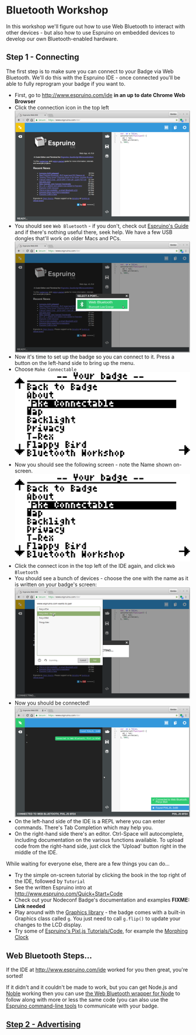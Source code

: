 # Bluetooth Workshop

In this workshop we'll figure out how to use Web Bluetooth to interact with
other devices - but also how to use Espruino on embedded devices to develop
our own Bluetooth-enabled hardware.

## Step 1 - Connecting

The first step is to make sure you can connect to your Badge via Web Bluetooth.
We'll do this with the Espruino IDE - once connected you'll be able to fully reprogram your badge if you want to.

* First, go to http://www.espruino.com/ide **in an up to date Chrome Web Browser**
* Click the connection icon in the top left
![](img/webide1.png)
* You should see `Web Bluetooth` - if you don't, check out [Espruino's Guide](http://www.espruino.com/Quick+Start+BLE#with-web-bluetooth) and if there's nothing useful there, seek help. We have a few USB dongles that'll work on older Macs and PCs.
![](img/webide2.png)
* Now it's time to set up the badge so you can connect to it. Press a button
on the left-hand side to bring up the menu.
* Choose `Make Connectable`
![](img/badgeconnect1.png)
* Now you should see the following screen - note the Name shown on-screen.
![](img/badgeconnect1.png)
* Click the connect icon in the top left of the IDE again, and click `Web Bluetooth`
* You should see a bunch of devices - choose the one with the name as it is written on your badge's screen:
![](img/webide3.png)
* Now you should be connected!
![](img/webide4.png)
* On the left-hand side of the IDE is a REPL where you can enter commands. There's
Tab Completion which may help you.
* On the right-hand side there's an editor. Ctrl-Space will autocomplete, including documentation on the various functions available.
To upload code from the right-hand side, just click the 'Upload' button right in the middle of the IDE.

While waiting for everyone else, there are a few things you can do...

* Try the simple on-screen tutorial by clicking the book in the top right of the IDE,
followed by `Tutorial`
* See the written Espruino intro at http://www.espruino.com/Quick+Start+Code
* Check out your Nodeconf Badge's documentation and examples **FIXME: Link needed**
* Play around with the [Graphics library](http://www.espruino.com/Reference#Graphics) - the badge comes with a built-in Graphics class called `g`. You just need to call `g.flip()` to update your changes to the LCD display.
* Try some of [Espruino's Pixl.js Tutorials/Code](http://www.espruino.com/Pixl.js#tutorials),
for example the [Morphing Clock](http://www.espruino.com/Morphing+Clock)


## Web Bluetooth Steps...

If the IDE at http://www.espruino.com/ide worked for you then great,
you're sorted!

If it didn't and it couldn't be made to work, but you can get Node.js and [Noble](https://github.com/noble/noble) working then
you can use [the Web Bluetooth wrapper for Node](https://www.npmjs.com/package/webbluetooth)
to follow along with more or less the same code (you can also use the
[Espruino command-line tools]((https://www.npmjs.com/package/espruino)) to communicate with your badge.




## [Step 2 - Advertising](step2.md)
